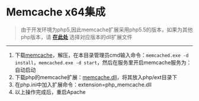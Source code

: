 #  Memcache x64集成  #

> 由于开发环境为php5,因此memcache扩展采用php5.5的版本，如果为其他php版本，请 [**在此处**](http://pecl.php.net/package/memcache/3.0.8/windows) 选择对应版本的dll扩展文件

----------


1. 下载[memcache](../res/file/memcached-win64-1.4.4-14.zip)，解压，在本目录管理员cmd输入命令：`memcached.exe -d install`，`memcached.exe -d start`，然后在服务里开启memcache服务为：自动启动
2. 下载php的memcache扩展：[memcache.dll](../res/file/php_memcache-3.0.8-5.5-ts-vc11-x86.zip)，将其放入php/ext目录下
3. 在php.ini中加入扩展命令：extension=php_memcache.dll
4. 以上操作完成后，重启Apache